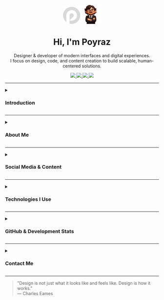 <p align="center">
  <img src="./logo.png" alt="Logo" width="56" height="56" />
  <img src="./avatar.png" alt="Avatar" width="64" height="64" />
</p>

<h1 align="center">Hi, I'm Poyraz</h1>

<p align="center">
Designer & developer of modern interfaces and digital experiences.<br/>
I focus on design, code, and content creation to build scalable, human-centered solutions.
</p>

<p align="center">
  <a href="https://ui.poyrazavsever.com">
    <img src="https://img.shields.io/badge/UI--Kit-white?style=for-the-badge" height="28" />
  </a>
  <a href="https://status.poyrazavsever.com">
    <img src="https://img.shields.io/badge/Status-white?style=for-the-badge" height="28" />
  </a>
  <a href="https://freelance.poyrazavsever.com">
    <img src="https://img.shields.io/badge/Freelance-white?style=for-the-badge" height="28" />
  </a>
  <a href="./README-TR.md">
    <img src="https://img.shields.io/badge/View%20in%20Turkish-white?style=for-the-badge" height="28" />
  </a>
</p>

---

<details close>
<summary><h3>Introduction</h3></summary>

<p align="left">
I'm a multidisciplinary developer and designer specializing in full-stack development and UI/UX strategy.<br/>
My work combines design systems, performance optimization, and seamless user experiences — from idea to production.<br/>
I believe that great interfaces are built on both aesthetic sensitivity and technical precision.
</p>

</details>

---

<details close>
<summary><h3>About Me</h3></summary>

Hi, I'm **Poyraz Avsever** — a designer, developer, and content creator based in Türkiye.  
Since childhood, I've been fascinated by how digital experiences shape the world.  
That curiosity evolved into a career where I design, develop, and deliver scalable interfaces, interactive systems, and modern SaaS platforms.

My primary focus areas include:
- **UI/UX Design** – creating human-centered, consistent, and aesthetic interfaces  
- **Frontend Engineering** – building interactive and optimized web apps using Next.js & Tailwind CSS  
- **Backend Development** – designing scalable APIs with NestJS, Supabase, and PostgreSQL  
- **Content Creation** – producing educational and creative tech content for YouTube, Medium, and Instagram  

</details>

---

<details close>
<summary><h3>Social Media & Content</h3></summary>

**Professional**  
<a href="https://www.linkedin.com/in/poyrazavsever/" target="_blank">
<img src="https://img.shields.io/badge/LinkedIn-0077B5?style=for-the-badge&logo=linkedin&logoColor=white" height="24" />
</a>
<a href="https://www.behance.net/poyrazavsever" target="_blank">
<img src="https://img.shields.io/badge/Behance-1769ff?style=for-the-badge&logo=behance&logoColor=white" height="24" />
</a>
<a href="https://www.poyrazavsever.com/" target="_blank">
<img src="https://img.shields.io/badge/Website-0f9d58?style=for-the-badge&logo=google-chrome&logoColor=white" height="24" />
</a>

**Content & Blog**  
<a href="https://medium.com/@poyrazavsever" target="_blank">
<img src="https://img.shields.io/badge/Medium-12100E?style=for-the-badge&logo=medium&logoColor=white" height="24" />
</a>
<a href="http://youtube.com/@poyrazavsever" target="_blank">
<img src="https://img.shields.io/badge/YouTube%20(Poyraz%20Avsever)-FF0000?style=for-the-badge&logo=youtube&logoColor=white" height="24" />
</a>
<a href="https://www.instagram.com/poyraz_avsever/" target="_blank">
<img src="https://img.shields.io/badge/Instagram%20(Poyraz%20Avsever)-E4405F?style=for-the-badge&logo=instagram&logoColor=white" height="24" />
</a>

**Social**  
<a href="https://www.instagram.com/poyraz_ui/" target="_blank">
<img src="https://img.shields.io/badge/Instagram%20(Pavori)-E4405F?style=for-the-badge&logo=instagram&logoColor=white" height="24" />
</a>

**Support**  
<a href="https://www.buymeacoffee.com/poyrazavsever" target="_blank">
<img src="https://img.shields.io/badge/Buy%20Me%20a%20Coffee-FFDD00?style=for-the-badge&logo=buy-me-a-coffee&logoColor=black" height="24" />
</a>

</details>

---

<details close>
<summary><h3>Technologies I Use</h3></summary>

_(All icons from [skillicons.dev](https://skillicons.dev))_

#### Languages & Frontend

<img src="https://skillicons.dev/icons?i=js,ts,html,css,sass,tailwind,bootstrap,materialui,react,nextjs,vue,nuxtjs,svelte,redux,pug" height="32" />

#### Backend & Databases

<img src="https://skillicons.dev/icons?i=nodejs,express,nestjs,fastapi,firebase,supabase,sqlite,mysql,postgres,mongodb" height="32" />

#### Tools, Platforms & Design

<img src="https://skillicons.dev/icons?i=figma,xd,ps,ai,sketchup,vercel,git,gitlab,github,vscode,visualstudio,postman" height="32" />

</details>

---

<details>
<summary><h3>GitHub & Development Stats</h3></summary>

**General GitHub Activity**  
<img src="https://github-readme-stats.vercel.app/api?username=poyrazavsever&show_icons=true&theme=city_lights&count_private=true&hide_border=false" height="150" />

**Top Languages**  
<img src="https://github-readme-stats.vercel.app/api/top-langs?username=poyrazavsever&layout=compact&theme=city_lights&hide_border=false&card_width=320&langs_count=10&custom_title=Top%20Languages" height="150" />

**Contribution Streaks**  
<img src="https://streak-stats.demolab.com?user=poyrazavsever&theme=city_lights&hide_border=false&mode=daily" height="150" />

**Profile Summary Cards**  
<img src="https://github-profile-summary-cards.vercel.app/api/cards/profile-details?username=poyrazavsever&theme=github_dark" height="150" />  
<img src="https://github-profile-summary-cards.vercel.app/api/cards/repos-per-language?username=poyrazavsever&theme=github_dark" height="150" />  
<img src="https://github-profile-summary-cards.vercel.app/api/cards/most-commit-language?username=poyrazavsever&theme=github_dark" height="150" />  
<img src="https://github-profile-summary-cards.vercel.app/api/cards/stats?username=poyrazavsever&theme=github_dark" height="150" />

**Achievements & Highlights**  
<img src="https://github-profile-trophy.vercel.app/?username=poyrazavsever&theme=onestar&column=6&margin-w=8&margin-h=8" height="130" />

**Productivity Overview**  
<img src="https://github-readme-activity-graph.vercel.app/graph?username=poyrazavsever&theme=github-dark" height="250" />

</details>

---

<details close>
<summary><h3>Contact Me</h3></summary>

For collaborations, projects, or any inquiries:  
📧 **poyrazavsever@gmail.com**

I’m always open to meaningful collaborations that combine **design**, **technology**, and **storytelling**.  
Let’s build something remarkable together.

</details>

---

> "Design is not just what it looks like and feels like. Design is how it works."  
> — Charles Eames
